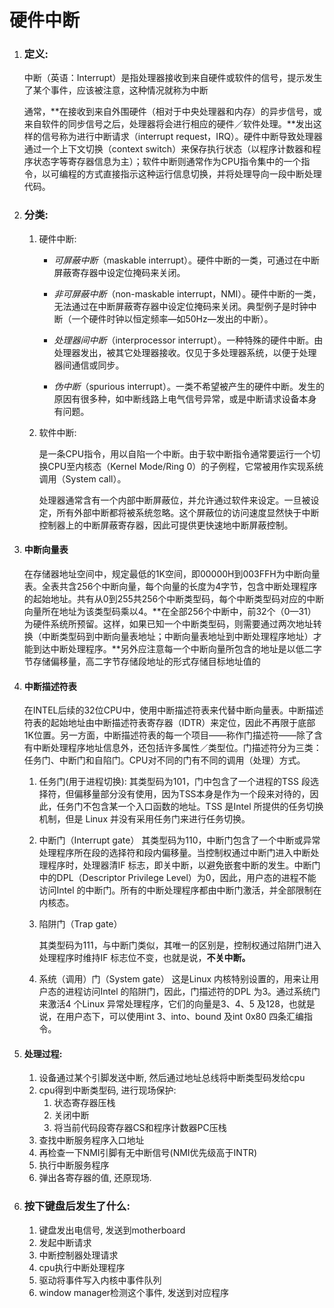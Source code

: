 # 硬件中断

1. ### 定义:

   中断（英语：Interrupt）是指处理器接收到来自硬件或软件的信号，提示发生了某个事件，应该被注意，这种情况就称为中断

   通常，**在接收到来自外围硬件（相对于中央处理器和内存）的异步信号，或来自软件的同步信号之后，处理器将会进行相应的硬件／软件处理。**发出这样的信号称为进行中断请求（interrupt request，IRQ）。硬件中断导致处理器通过一个上下文切换（context switch）来保存执行状态（以程序计数器和程序状态字等寄存器信息为主）；软件中断则通常作为CPU指令集中的一个指令，以可编程的方式直接指示这种运行信息切换，并将处理导向一段中断处理代码。

2. ### 分类:

   1. 硬件中断:

      + *可屏蔽中断*（maskable interrupt）。硬件中断的一类，可通过在中断屏蔽寄存器中设定位掩码来关闭。
      + *非可屏蔽中断*（non-maskable interrupt，NMI）。硬件中断的一类，无法通过在中断屏蔽寄存器中设定位掩码来关闭。典型例子是时钟中断（一个硬件时钟以恒定频率—如50Hz—发出的中断）。
      + *处理器间中断*（interprocessor interrupt）。一种特殊的硬件中断。由处理器发出，被其它处理器接收。仅见于多处理器系统，以便于处理器间通信或同步。

      + *伪中断*（spurious interrupt）。一类不希望被产生的硬件中断。发生的原因有很多种，如中断线路上电气信号异常，或是中断请求设备本身有问题。

   2. 软件中断:

      是一条CPU指令，用以自陷一个中断。由于软中断指令通常要运行一个切换CPU至内核态（Kernel Mode/Ring 0）的子例程，它常被用作实现系统调用（System call）。

      处理器通常含有一个内部中断屏蔽位，并允许通过软件来设定。一旦被设定，所有外部中断都将被系统忽略。这个屏蔽位的访问速度显然快于中断控制器上的中断屏蔽寄存器，因此可提供更快速地中断屏蔽控制。

3. #### 中断向量表

   在存储器地址空间中，规定最低的1K空间，即00000H到003FFH为中断向量表。全表共含256个中断向量，每个向量的长度为4字节，包含中断处理程序的起始地址。共有从0到255共256个中断类型码，每个中断类型码对应的中断向量所在地址为该类型码乘以4。**在全部256个中断中，前32个（0—31）为硬件系统所预留。这样，如果已知一个中断类型码，则需要通过两次地址转换（中断类型码到中断向量表地址；中断向量表地址到中断处理程序地址）才能到达中断处理程序。**另外应注意每一个中断向量所包含的地址是以低二字节存储偏移量，高二字节存储段地址的形式存储目标地址值的

   

4. #### 中断描述符表

   在INTEL后续的32位CPU中，使用中断描述符表来代替中断向量表。中断描述符表的起始地址由中断描述符表寄存器（IDTR）来定位，因此不再限于底部1K位置。另一方面，中断描述符表的每一个项目——称作门描述符——除了含有中断处理程序地址信息外，还包括许多属性／类型位。门描述符分为三类：任务门、中断门和自陷门。CPU对不同的门有不同的调用（处理）方式。

   1. 任务门(用于进程切换): 其类型码为101，门中包含了一个进程的TSS 段选择符，但偏移量部分没有使用，因为TSS本身是作为一个段来对待的，因此，任务门不包含某一个入口函数的地址。TSS 是Intel 所提供的任务切换机制，但是 Linux 并没有采用任务门来进行任务切换。

   2. 中断门（Interrupt gate）
      其类型码为110，中断门包含了一个中断或异常处理程序所在段的选择符和段内偏移量。当控制权通过中断门进入中断处理程序时，处理器清IF 标志，即关中断，以避免嵌套中断的发生。中断门中的DPL（Descriptor Privilege Level）为0，因此，用户态的进程不能访问Intel 的中断门。所有的中断处理程序都由中断门激活，并全部限制在内核态。

   3. 陷阱门（Trap gate）

      其类型码为111，与中断门类似，其唯一的区别是，控制权通过陷阱门进入处理程序时维持IF 标志位不变，也就是说，**不关中断。**

   4. 系统（调用）门（System gate）
      这是Linux 内核特别设置的，用来让用户态的进程访问Intel 的陷阱门，因此，门描述符的DPL 为3。通过系统门来激活4 个Linux 异常处理程序，它们的向量是3、4、5 及128，也就是说，在用户态下，可以使用int 3、into、bound 及int 0x80 四条汇编指令。

5. #### 处理过程:

   1. 设备通过某个引脚发送中断, 然后通过地址总线将中断类型码发给cpu
   2. cpu得到中断类型码, 进行现场保护:
      1. 状态寄存器压栈
      2. 关闭中断
      3. 将当前代码段寄存器CS和程序计数器PC压栈
   3. 查找中断服务程序入口地址
   4. 再检查一下NMI引脚有无中断信号(NMI优先级高于INTR)
   5. 执行中断服务程序
   6. 弹出各寄存器的值, 还原现场.

6. ### 按下键盘后发生了什么:

   1. 键盘发出电信号, 发送到motherboard
   2. 发起中断请求
   3.  中断控制器处理请求
   4. cpu执行中断处理程序
   5. 驱动将事件写入内核中事件队列 
   6. window manager检测这个事件, 发送到对应程序